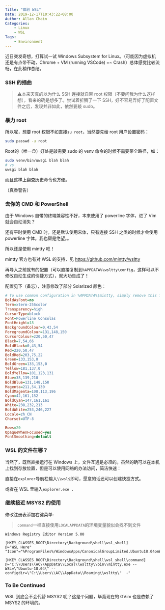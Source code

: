 ```yaml
---
Title: "体验 WSL"
Date: 2019-12-17T10:43:22+08:00
Author: Allan Chain
Categories:
    - Linux
    - WSL
Tags: 
    - Environment
---
```


近日突发奇想，打算试一试 Windows Subsystem for Linux。（可能因为虚拟机还是有点带不动，Chrome + VM (running VSCode) =~ Crash）总体感觉比较流畅，在此稍作总结。

### SSH 的插曲

> :warning:本来天真的以为什么 SSH 连接就自带 root 权限（不要问我为什么这样想），看来的确是想多了。尝试着折腾了一下 SSH，好不容易弄好了配置文件之后，发现并非如此，依然要敲 sudo。

### 暴力 root

所以呢，想要 root 权限不如直接`su root`，当然要先给 root 用户设置密码：

```bash
sudo passwd -u root
```

Root的（唯一:smirk:）好处是敲需要 sudo 的 venv 命令的时候不需要带全路径，如：

```bash
sudo venv/bin/uwsgi blah blah
# vs
uwsgi blah blah
```

而且这样上翻查历史命令也方便。

（真香警告）

### 去你的 CMD 和 PowerShell

由于 Windows 自带的终端兼容性不好，本来使用了 powerline 字体，进了 Vim 就会自动消失？

还有平时使用 CMD 时，还是默认使用宋体，只有连接 SSH 之类的时候才会使用 powerline 字体，我也颇是绝望。。

所以还是使用 mintty 吧！

mintty 官方也有对 WSL 的支持，见 <https://github.com/mintty/wsltty>

再导入之前就有的配置（可以直接复制到`%APPDATA%\wsltty\config`，这样可以不修改自动生成的快捷方式），就大功告成了！

配置见下（备忘），注意修改了部分 Solarized 颜色：

```ini
# To use common configuration in %APPDATA%\mintty, simply remove this file
BoldAsFont=no
Term=xterm-256color
Transparency=high
CursorType=block
Font=Powerline Consolas
FontHeight=18
BackgroundColour=0,43,54
ForegroundColour=131,148,150
CursorColour=220,50,47
Black=7,54,66
BoldBlack=0,43,54
Red=220,50,47
BoldRed=203,75,22
Green=133,153,0
BoldGreen=133,153,0
Yellow=181,137,0
BoldYellow=101,123,131
Blue=38,139,210
BoldBlue=131,148,150
Magenta=211,54,130
BoldMagenta=108,113,196
Cyan=42,161,152
BoldCyan=147,161,161
White=238,232,213
BoldWhite=253,246,227
Locale=zh_CN
Charset=UTF-8

Rows=20
OpaqueWhenFocused=yes
FontSmoothing=default
```

### WSL 的文件在哪？

当然了，既然直接运行在 Windows 上，文件互通是必须的。虽然的确可以在本机上找到存放位置，但是可以使用网络的办法访问，简洁快速：

直接在`explorer`导航栏输入`\\wsl$`即可，愿意的话还可以创建快捷方式。

或者在 WSL 里输入`explorer.exe .`

### 继续接近 MSYS2 的使用

修改注册表添加右键菜单:

> `command`一栏直接使用`LOCALAPPDATA`的环境变量貌似会找不到文件

```reg
Windows Registry Editor Version 5.00

[HKEY_CLASSES_ROOT\Directory\Background\shell\wsl_shell]
@="WSL Here"
"Icon"="%ProgramFiles%/WindowsApps/CanonicalGroupLimited.Ubuntu18.04onWindows_1804.2019.522.0_x64__79rhkp1fndgsc/ubuntu1804.exe"

[HKEY_CLASSES_ROOT\Directory\Background\shell\wsl_shell\command]
@="C:\\Users\\AC\\AppData\\Local\\wsltty\\bin\\mintty.exe --WSL=\"Ubuntu-18.04\" --configdir=\"C:\\Users\\AC\\AppData\\Roaming\\wsltty\"  -"
```

### To Be Continued

WSL 到底会不会代替 MSYS2 呢？这是个问题，毕竟现在的 GVim 也是依赖了 MSYS2 的环境的。
